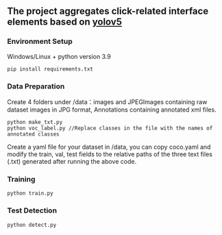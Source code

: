 ## The project aggregates click-related interface elements based on [yolov5](https://github.com/ultralytics/yolov5)

### Environment Setup

Windows/Linux + python version 3.9

```
pip install requirements.txt
```

### Data Preparation

Create 4 folders under /data：images and JPEGImages containing raw dataset images in JPG format, Annotations containing annotated xml files.

```
python make_txt.py
python voc_label.py //Replace classes in the file with the names of annotated classes
```

Create a yaml file for your dataset in /data, you can copy coco.yaml and modify the train, val, test fields to the relative paths of the three text files (.txt) generated after running the above code.

### Training

```
python train.py
```

### Test Detection

```
python detect.py
```
